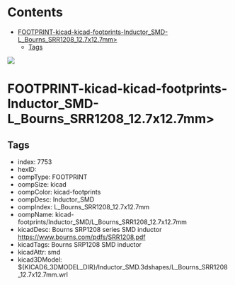 



Contents
========

* [FOOTPRINT-kicad-kicad-footprints-Inductor_SMD-L_Bourns_SRR1208_12.7x12.7mm>](#footprint-kicad-kicad-footprints-inductor_smd-l_bourns_srr1208_127x127mm)
	* [Tags](#tags)
  
![][im]
# FOOTPRINT-kicad-kicad-footprints-Inductor_SMD-L_Bourns_SRR1208_12.7x12.7mm>

## Tags

- index: 7753
- hexID: 
- oompType: FOOTPRINT
- oompSize: kicad
- oompColor: kicad-footprints
- oompDesc: Inductor_SMD
- oompIndex: L_Bourns_SRR1208_12.7x12.7mm
- oompName: kicad-footprints/Inductor_SMD/L_Bourns_SRR1208_12.7x12.7mm
- kicadDesc: Bourns SRP1208 series SMD inductor https://www.bourns.com/pdfs/SRR1208.pdf
- kicadTags: Bourns SRP1208 SMD inductor
- kicadAttr: smd
- kicad3DModel: ${KICAD6_3DMODEL_DIR}/Inductor_SMD.3dshapes/L_Bourns_SRR1208_12.7x12.7mm.wrl



[im]: image.png
